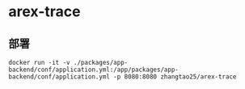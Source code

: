 # arex-trace

## 部署
```shell
docker run -it -v ./packages/app-backend/conf/application.yml:/app/packages/app-backend/conf/application.yml -p 8080:8080 zhangtao25/arex-trace
```
